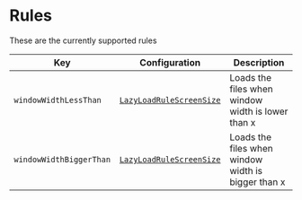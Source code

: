 # Rules

These are the currently supported rules

| **Key**                 | **Configuration**                                             | **Description**                                    |
| ----------------------- | ------------------------------------------------------------- | -------------------------------------------------- |
| `windowWidthLessThan`   | [`LazyLoadRuleScreenSize`](/api/types#LazyLoadRuleScreenSize) | Loads the files when window width is lower than x  |
| `windowWidthBiggerThan` | [`LazyLoadRuleScreenSize`](/api/types#LazyLoadRuleScreenSize) | Loads the files when window width is bigger than x |
